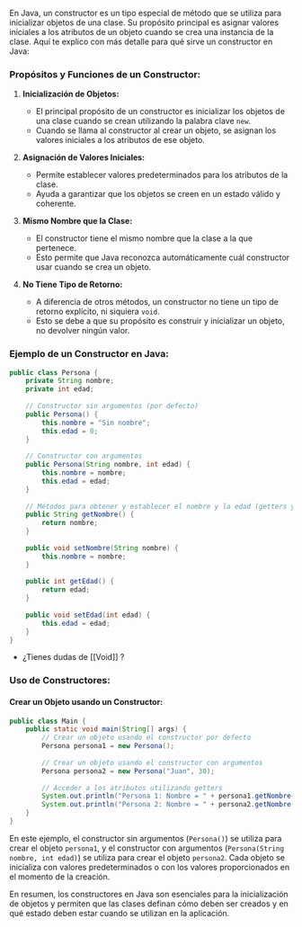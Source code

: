 En Java, un constructor es un tipo especial de método que se utiliza para inicializar objetos de una clase. Su propósito principal es asignar valores iniciales a los atributos de un objeto cuando se crea una instancia de la clase. Aquí te explico con más detalle para qué sirve un constructor en Java:

### Propósitos y Funciones de un Constructor:

1. **Inicialización de Objetos:**
   - El principal propósito de un constructor es inicializar los objetos de una clase cuando se crean utilizando la palabra clave `new`.
   - Cuando se llama al constructor al crear un objeto, se asignan los valores iniciales a los atributos de ese objeto.

2. **Asignación de Valores Iniciales:**
   - Permite establecer valores predeterminados para los atributos de la clase.
   - Ayuda a garantizar que los objetos se creen en un estado válido y coherente.

3. **Mismo Nombre que la Clase:**
   - El constructor tiene el mismo nombre que la clase a la que pertenece.
   - Esto permite que Java reconozca automáticamente cuál constructor usar cuando se crea un objeto.

4. **No Tiene Tipo de Retorno:**
   - A diferencia de otros métodos, un constructor no tiene un tipo de retorno explícito, ni siquiera `void`.
   - Esto se debe a que su propósito es construir y inicializar un objeto, no devolver ningún valor.

### Ejemplo de un Constructor en Java:

```java
public class Persona {
    private String nombre;
    private int edad;
    
    // Constructor sin argumentos (por defecto)
    public Persona() {
        this.nombre = "Sin nombre";
        this.edad = 0;
    }
    
    // Constructor con argumentos
    public Persona(String nombre, int edad) {
        this.nombre = nombre;
        this.edad = edad;
    }
    
    // Métodos para obtener y establecer el nombre y la edad (getters y setters)
    public String getNombre() {
        return nombre;
    }
    
    public void setNombre(String nombre) {
        this.nombre = nombre;
    }
    
    public int getEdad() {
        return edad;
    }
	
    public void setEdad(int edad) {
        this.edad = edad;
    }
}
```

*  ¿Tienes dudas de [[Void]] ?
### Uso de Constructores:

#### Crear un Objeto usando un Constructor:

```java
public class Main {
    public static void main(String[] args) {
        // Crear un objeto usando el constructor por defecto
        Persona persona1 = new Persona();
        
        // Crear un objeto usando el constructor con argumentos
        Persona persona2 = new Persona("Juan", 30);
        
        // Acceder a los atributos utilizando getters
        System.out.println("Persona 1: Nombre = " + persona1.getNombre() + ", Edad = " + persona1.getEdad());
        System.out.println("Persona 2: Nombre = " + persona2.getNombre() + ", Edad = " + persona2.getEdad());
    }
}
```

En este ejemplo, el constructor sin argumentos (`Persona()`) se utiliza para crear el objeto `persona1`, y el constructor con argumentos (`Persona(String nombre, int edad)`) se utiliza para crear el objeto `persona2`. Cada objeto se inicializa con valores predeterminados o con los valores proporcionados en el momento de la creación.

En resumen, los constructores en Java son esenciales para la inicialización de objetos y permiten que las clases definan cómo deben ser creados y en qué estado deben estar cuando se utilizan en la aplicación.